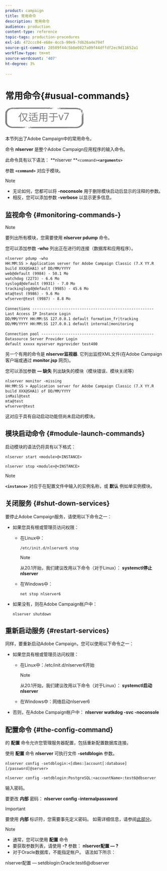 ```yaml
---
product: campaign
title: 常用命令
description: 常用命令
audience: production
content-type: reference
topic-tags: production-procedures
exl-id: 472ccc04-e68e-4ccb-90e9-7d626a4e794f
source-git-commit: 20509f44c5b8e0827a09f44dffdf2ec9d11652a1
workflow-type: tm+mt
source-wordcount: '407'
ht-degree: 3%

---
```


# 常用命令{#usual-commands}

![](../../assets/v7-only.svg)

本节列出了Adobe Campaign中的常用命令。

命令 **nlserver** 是整个Adobe Campaign应用程序的输入命令。

此命令具有以下语法： **nlserver **`<command>`****`<arguments>`****

参数 **`<command>`** 对应于模块。

>[!NOTE]
>
>* 无论如何，您都可以将 **-noconsole** 用于删除模块启动后显示的注释的参数。
>* 相反，您可以添加参数 **-verbose** 以显示更多信息。

>


## 监视命令 {#monitoring-commands-}

>[!NOTE]
>
>要列出所有模块，您需要使用 **nlserver pdump** 命令。

您可以添加参数 **-who** 列出正在进行的连接（数据库和应用程序）。

```
nlserver pdump -who
HH:MM:SS > Application server for Adobe Campaign Classic (7.X YY.R build XXX@SHA1) of DD/MM/YYYY
web@default (9984) - 50.1 Mo
watchdog (2273) - 6.6 Mo
syslogd@default (9931) - 7.0 Mo
trackinglogd@default (9985) - 45.6 Mo
mta@test (9986) - 9.6 Mo
wfserver@test (9987) - 8.8 Mo

Connections ------------------------------------------------------
Last Access IP Instance Login 
DD/MM/YYYY HH:MM:SS 127.0.0.1 default formation_fr|tracking
DD/MM/YYYY HH:MM:SS 127.0.0.1 default internal|monitoring

Connection pool --------------------------------------------------
Datasource Server Provider Login 
default xxxxx myserver myprovider test400
```

另一个有用的命令是 **nlserver监视器**. 它列出监控XML文件(在Adobe Campaign客户端或通过 **monitor.jsp** 网页)。

您可以添加参数 **— 缺失** 列出缺失的模块（模块错误、模块关闭等）

```
nlserver monitor -missing
HH:MM:SS > Application server for Adobe Campaign Classic (7.X YY.R build XXX@SHA1) of DD/MM/YYYY
inMail@test
mta@test
wfserver@test
```

这对应于具有自动启动功能但尚未启动的模块。

## 模块启动命令 {#module-launch-commands}

启动模块的语法仍将具有以下格式：

```
nlserver start <module>@<INSTANCE>
```

```
nlserver stop <module>@<INSTANCE>
```

>[!NOTE]
>
>**`<instance>`** 对应于在配置文件中输入的实例名称，或 **默认** 例如单实例模块。

## 关闭服务 {#shut-down-services}

要停止Adobe Campaign服务，请使用以下命令之一：

* 如果您具有根或管理员访问权限：

   * 在Linux中：

      ```
      /etc/init.d/nlserver6 stop
      ```

      >[!NOTE]
      >
      >从20.1开始，我们建议改用以下命令（对于Linux）： **systemctl停止nlserver**

   * 在Windows中：

      ```
      net stop nlserver6
      ```

* 如果没有，则在Adobe Campaign帐户中：

   ```
   nlserver shutdown 
   ```

## 重新启动服务 {#restart-services}

同样，要重新启动Adobe Campaign，您可以使用以下命令之一：

* 如果您具有根或管理员访问权限：

   * 在Linux中：/etc/init.d/nlserver6开始

      >[!NOTE]
      >
      >从20.1开始，我们建议改用以下命令（对于Linux）： **systemctl启动nlserver**

   * 在Windows中：网络启动nlserver6

* 否则，在Adobe Campaign帐户中： **nlserver watkdog -svc -noconsole**

## 配置命令 {#the-config-command}

的 **配置** 命令允许您管理服务器配置，包括重新配置数据库连接。

使用 **配置** 命令 **nlserver** 可执行文件 **-setdblogin** 参数。

```
nlserver config -setdblogin:<[dbms:]account[:database][/password]@server>
```

```
nlserver config -setdblogin:PostgreSQL:<accountName>:test6@dbserver
```

输入密码。

要更改 **内部** 密码： **nlserver config -internalpassword**

>[!IMPORTANT]
>
>要使用 **内部** 标识符，您需要事先定义密码。 如需详细信息，请参阅[此部分](../../installation/using/configuring-campaign-server.md#internal-identifier)。

>[!NOTE]
>
>* 通常，您可以使用 **配置** 命令
>* 要获取参数列表，请使用 **-?** 参数： **nlserver配置 — ?**
>* 对于Oracle数据库，不能指定帐户。 语法如下所示：
>
>  nlserver配置 — setdblogin:Oracle:test6@dbserver
